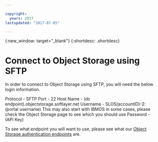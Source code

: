 ```yaml
---

copyright:
  years: 2017
lastupdated: "2017-07-05"

---
```

{:new_window: target="_blank"}
{:shortdesc: .shortdesc}

# Connect to Object Storage using SFTP

In order to connect to Object Storage using SFTP, you will need the below login information.

Protocol - SFTP
Port - 22
Host Name - (dc endpoint).objectstorage.softlayer.net
Username - SLOS(accountID)-2:(portal username)
This may also start with IBMOS in some cases, please check the Object Storage page to see which you should use
Password - (API Key)

To see what endpoint you will want to use, please see what our [Object Storage authentication endpoints](FAQ.html) are.
